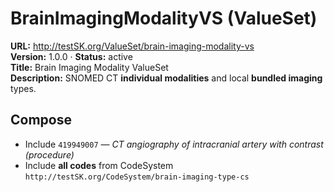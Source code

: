 

# BrainImagingModalityVS (ValueSet)

**URL:** http://testSK.org/ValueSet/brain-imaging-modality-vs  
**Version:** 1.0.0 · **Status:** active  
**Title:** Brain Imaging Modality ValueSet  
**Description:** SNOMED CT **individual modalities** and local **bundled imaging** types.

## Compose
- Include `419949007` — *CT angiography of intracranial artery with contrast (procedure)*  
- Include **all codes** from CodeSystem `http://testSK.org/CodeSystem/brain-imaging-type-cs`
